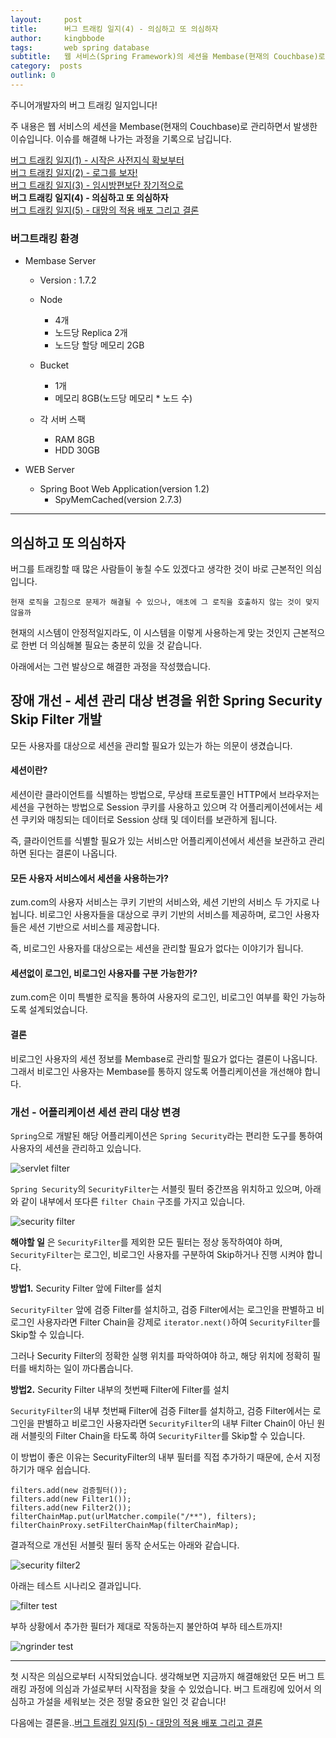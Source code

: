```yaml
---
layout:     post
title:      버그 트래킹 일지(4) - 의심하고 또 의심하자
author:     kingbbode
tags:       web spring database
subtitle:   웹 서비스(Spring Framework)의 세션을 Membase(현재의 Couchbase)로 관리하면서 발생한 이슈입니다. 이슈를 해결해 나가는 과정을 기록으로 남깁니다.
category:  posts
outlink: 0
---
```


주니어개발자의 버그 트래킹 일지입니다!

주 내용은 웹 서비스의 세션을 Membase(현재의 Couchbase)로 관리하면서 발생한 이슈입니다. 이슈를 해결해 나가는 과정을 기록으로 남깁니다.

[버그 트래킹 일지(1) - 시작은 사전지식 확보부터](https://kingbbode.github.io/posts/bug-tracking-1)<br>
[버그 트래킹 일지(2) - 로그를 보자!](https://kingbbode.github.io/posts/bug-tracking-2)<br>
[버그 트래킹 일지(3) - 임시방편보단 장기적으로](https://kingbbode.github.io/posts/bug-tracking-3)<br>
**버그 트래킹 일지(4) - 의심하고 또 의심하자** <br>
[버그 트래킹 일지(5) - 대망의 적용 배포 그리고 결론](https://kingbbode.github.io/posts/bug-tracking-5)

### 버그트래킹 환경

-	Membase Server

	-	Version : 1.7.2
	-	Node

		-	4개
		-	노드당 Replica 2개
		-	노드당 할당 메모리 2GB

	-	Bucket

		-	1개
		-	메모리 8GB(노드당 메모리 * 노드 수)

	-	각 서버 스팩

		-	RAM 8GB
		-	HDD 30GB

-	WEB Server

	-	Spring Boot Web Application(version 1.2)
		-	SpyMemCached(version 2.7.3)

---

의심하고 또 의심하자
--------------------

버그를 트래킹할 때 많은 사람들이 놓칠 수도 있겠다고 생각한 것이 바로 근본적인 의심입니다.

`현재 로직을 고침으로 문제가 해결될 수 있으나, 애초에 그 로직을 호출하지 않는 것이 맞지 않을까`

현재의 시스템이 안정적일지라도, 이 시스템을 이렇게 사용하는게 맞는 것인지 근본적으로 한번 더 의심해볼 필요는 충분히 있을 것 같습니다.

아래에서는 그런 발상으로 해결한 과정을 작성했습니다.

장애 개선 - 세션 관리 대상 변경을 위한 Spring Security Skip Filter 개발
-----------------------------------------------------------------------

모든 사용자를 대상으로 세션을 관리할 필요가 있는가 하는 의문이 생겼습니다.

#### 세션이란?

세션이란 클라이언트를 식별하는 방법으로, 무상태 프로토콜인 HTTP에서 브라우저는 세션을 구현하는 방법으로 Session 쿠키를 사용하고 있으며 각 어플리케이션에서는 세션 쿠키와 매칭되는 데이터로 Session 상태 및 데이터를 보관하게 됩니다.

즉, 클라이언트를 식별할 필요가 있는 서비스만 어플리케이션에서 세션을 보관하고 관리하면 된다는 결론이 나옵니다.

#### 모든 사용자 서비스에서 세션을 사용하는가?

zum.com의 사용자 서비스는 쿠키 기반의 서비스와, 세션 기반의 서비스 두 가지로 나뉩니다. 비로그인 사용자들을 대상으로 쿠키 기반의 서비스를 제공하며, 로그인 사용자들은 세션 기반으로 서비스를 제공합니다.

즉, 비로그인 사용자를 대상으로는 세션을 관리할 필요가 없다는 이야기가 됩니다.

#### 세션없이 로그인, 비로그인 사용자를 구분 가능한가?

zum.com은 이미 특별한 로직을 통하여 사용자의 로그인, 비로그인 여부를 확인 가능하도록 설계되었습니다.

#### 결론

비로그인 사용자의 세션 정보를 Membase로 관리할 필요가 없다는 결론이 나옵니다. 그래서 비로그인 사용자는 Membase를 통하지 않도록 어플리케이션을 개선해야 합니다.

### 개선 - 어플리케이션 세션 관리 대상 변경

`Spring`으로 개발된 해당 어플리케이션은 `Spring Security`라는 편리한 도구를 통하여 사용자의 세션을 관리하고 있습니다.

![servlet filter](/images/2017/2017_02_15_COUCHBASE/sevlet.png)

`Spring Security`의 `SecurityFilter`는 서블릿 필터 중간쯔음 위치하고 있으며, 아래와 같이 내부에서 또다른 `filter Chain` 구조를 가지고 있습니다.

![security filter](/images/2017/2017_02_15_COUCHBASE/security.png)

**해야할 일** 은 `SecurityFilter`를 제외한 모든 필터는 정상 동작하여야 하며, `SecurityFilter`는 로그인, 비로그인 사용자를 구분하여 Skip하거나 진행 시켜야 합니다.

**방법1.** Security Filter 앞에 Filter를 설치

`SecurityFilter` 앞에 검증 Filter를 설치하고, 검증 Filter에서는 로그인을 판별하고 비로그인 사용자라면 Filter Chain을 강제로 `iterator.next()`하여 `SecurityFilter`를 Skip할 수 있습니다.

그러나 Security Filter의 정확한 실행 위치를 파악하여야 하고, 해당 위치에 정확히 필터를 배치하는 일이 까다롭습니다.

**방법2.** Security Filter 내부의 첫번째 Filter에 Filter를 설치

`SecurityFilter`의 내부 첫번째 Filter에 검증 Filter를 설치하고, 검증 Filter에서는 로그인을 판별하고 비로그인 사용자라면 `SecurityFilter`의 내부 Filter Chain이 아닌 원래 서블릿의 Filter Chain을 타도록 하여 `SecurityFilter`를 Skip할 수 있습니다.

이 방법이 좋은 이유는 SecurityFilter의 내부 필터를 직접 추가하기 때문에, 순서 지정하기가 매우 쉽습니다.

```
filters.add(new 검증필터());
filters.add(new Filter1());
filters.add(new Filter2());
filterChainMap.put(urlMatcher.compile("/**"), filters);
filterChainProxy.setFilterChainMap(filterChainMap);
```

결과적으로 개선된 서블릿 필터 동작 순서도는 아래와 같습니다.

![security filter2](/images/2017/2017_02_15_COUCHBASE/security2.png)

아래는 테스트 시나리오 결과입니다.

![filter test](/images/2017/2017_02_15_COUCHBASE/testcase2.png)

부하 상황에서 추가한 필터가 제대로 작동하는지 불안하여 부하 테스트까지!

![ngrinder test](/images/2017/2017_02_15_COUCHBASE/ngrinder.png)

---

첫 시작은 의심으로부터 시작되었습니다. 생각해보면 지금까지 해결해왔던 모든 버그 트래킹 과정에 의심과 가설로부터 시작점을 찾을 수 있었습니다. 버그 트래킹에 있어서 의심하고 가설을 세워보는 것은 정말 중요한 일인 것 같습니다!

다음에는 결론을..[버그 트래킹 일지(5) - 대망의 적용 배포 그리고 결론](https://kingbbode.github.io/posts/bug-tracking-5)